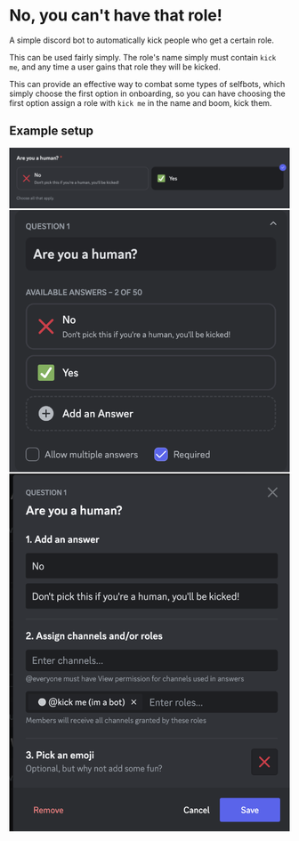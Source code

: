 # No, you can't have that role!

A simple discord bot to automatically kick people who get a certain role.

This can be used fairly simply. The role's name simply must contain `kick me`, and any time a user
gains that role they will be kicked.

This can provide an effective way to combat some types of selfbots, which simply
choose the first option in onboarding, so you can have choosing the first option
assign a role with `kick me` in the name and boom, kick them.

## Example setup

![Don't Pick It in onboarding!](.github/img/DontPick.png)
![Onboarding Dash!](.github/img/Onboarding.png)
![Not human!](.github/img/NotHuman.png)